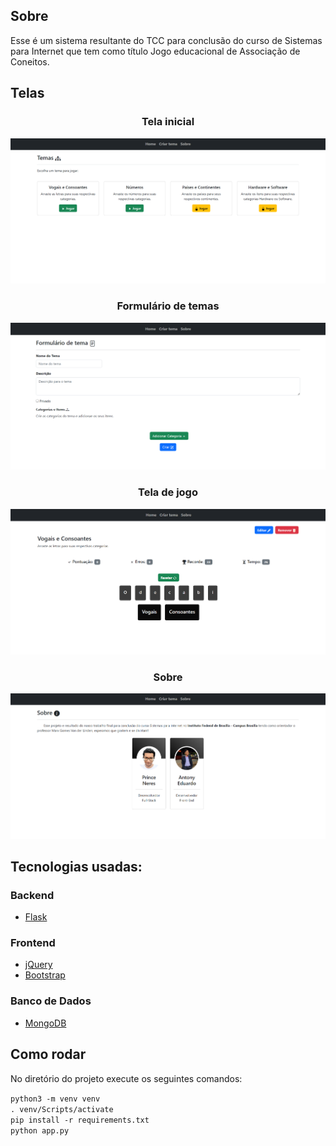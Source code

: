 ## Sobre
Esse é um sistema resultante do TCC para conclusão do curso de Sistemas para Internet que tem como título Jogo educacional de Associação de Coneitos.

## Telas

<h3 align="center">Tela inicial</h3>
<div align="center">
  <img src="static/imgs/previews/temas.png" >
</div>

<h3 align="center">Formulário de temas</h3>
<div align="center">
  <img src="static/imgs/previews/formulario.png" >
</div>

<h3 align="center">Tela de jogo</h3>
<div align="center">
  <img src="static/imgs/previews/jogo.png" >
</div>

<h3 align="center">Sobre</h3>
<div align="center">
  <img src="static/imgs/previews/sobre.png" >
</div>

## Tecnologias usadas:
### Backend
* [Flask](https://flask.palletsprojects.com/en/2.2.x/)

### Frontend
* [jQuery](https://jquery.com/)
* [Bootstrap](https://getbootstrap.com/)

### Banco de Dados
* [MongoDB](https://www.mongodb.com/docs/manual/reference/program/mongod/)

## Como rodar  
No diretório do projeto execute os seguintes comandos:

`python3 -m venv venv`  
`. venv/Scripts/activate`  
`pip install -r requirements.txt`  
`python app.py`
